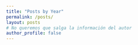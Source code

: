 ```yaml
---
title: "Posts by Year"
permalink: /posts/
layout: posts
# No queremos que salga la información del autor
author_profile: false
---
```

